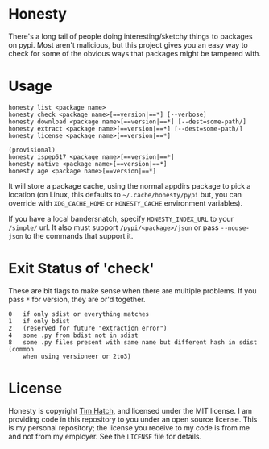 # Honesty

There's a long tail of people doing interesting/sketchy things to packages on
pypi.  Most aren't malicious, but this project gives you an easy way to check
for some of the obvious ways that packages might be tampered with.

# Usage

```
honesty list <package name>
honesty check <package name>[==version|==*] [--verbose]
honesty download <package name>[==version|==*] [--dest=some-path/]
honesty extract <package name>[==version|==*] [--dest=some-path/]
honesty license <package name>[==version|==*]

(provisional)
honesty ispep517 <package name>[==version|==*]
honesty native <package name>[==version|==*]
honesty age <package name>[==version|==*]
```

It will store a package cache, using the normal appdirs package to pick a
location (on Linux, this defaults to `~/.cache/honesty/pypi` but, you can
override with `XDG_CACHE_HOME` or `HONESTY_CACHE` environment variables).

If you have a local bandersnatch, specify `HONESTY_INDEX_URL` to your `/simple/`
url.  It also must support `/pypi/<package>/json` or pass `--nouse-json` to the
commands that support it.


# Exit Status of 'check'

These are bit flags to make sense when there are multiple problems.  If you pass
`*` for version, they are or'd together.

```
0   if only sdist or everything matches
1   if only bdist
2   (reserved for future "extraction error")
4   some .py from bdist not in sdist
8   some .py files present with same name but different hash in sdist (common
    when using versioneer or 2to3)
```


# License

Honesty is copyright [Tim Hatch](http://timhatch.com/), and licensed under
the MIT license.  I am providing code in this repository to you under an open
source license.  This is my personal repository; the license you receive to
my code is from me and not from my employer. See the `LICENSE` file for details.
